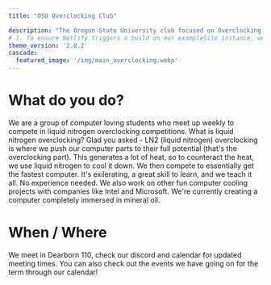 ```yaml
---
title: "OSU Overclocking Club"

description: "The Oregon State University club focused on Overclocking and Computers!"
# 1. To ensure Netlify triggers a build on our exampleSite instance, we need to change a file in the exampleSite directory.
theme_version: '2.8.2'
cascade:
  featured_image: '/img/main_overclocking.webp'
---
```


# What do you do? 

We are a group of computer loving students who meet up weekly to compete in liquid nitrogen overclocking competitions. What is liquid nitrogen overclocking? Glad you asked - LN2 (liquid nitrogen) overclocking is where we push our computer parts to their full potential (that's the overclocking part). This generates a lot of heat, so to counteract the heat, we use liquid nitrogen to cool it down. We then compete to essentially get the fastest computer. It's exilerating, a great skill to learn, and we teach it all. No experience needed. We also work on other fun computer cooling projects with companies like Intel and Microsoft. We're currently creating a computer completely immersed in mineral oil.

# When / Where

We meet in Dearborn 110, check our discord and calendar for updated meeting times. You can also check out the events we have going on for the term through our calendar!
